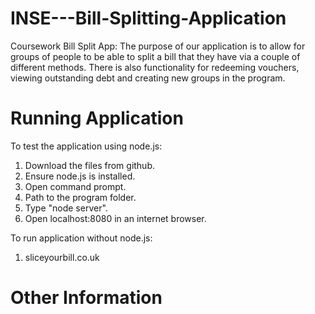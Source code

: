
# INSE---Bill-Splitting-Application

Coursework Bill Split App: The purpose of our application is to allow for groups of people to be able to split a bill that they have via a couple of different methods. There is also functionality for redeeming vouchers, viewing outstanding debt and creating new groups in the program.

# Running Application

To test the application using node.js:
1) Download the files from github.
2) Ensure node.js is installed.
3) Open command prompt.
4) Path to the program folder.
5) Type "node server".
6) Open localhost:8080 in an internet browser.

To run application without node.js:
1) sliceyourbill.co.uk

# Other Information
